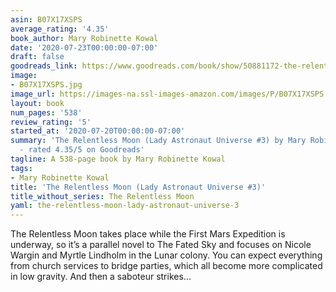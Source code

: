 ```yaml
---
asin: B07X17XSPS
average_rating: '4.35'
book_author: Mary Robinette Kowal
date: '2020-07-23T00:00:00-07:00'
draft: false
goodreads_link: https://www.goodreads.com/book/show/50881172-the-relentless-moon
image:
- B07X17XSPS.jpg
image_url: https://images-na.ssl-images-amazon.com/images/P/B07X17XSPS.01._SCLZZZZZZZ.jpg
layout: book
num_pages: '538'
review_rating: '5'
started_at: '2020-07-20T00:00:00-07:00'
summary: 'The Relentless Moon (Lady Astronaut Universe #3) by Mary Robinette Kowal
  - rated 4.35/5 on Goodreads'
tagline: A 538-page book by Mary Robinette Kowal
tags:
- Mary Robinette Kowal
title: 'The Relentless Moon (Lady Astronaut Universe #3)'
title_without_series: The Relentless Moon
yaml: the-relentless-moon-lady-astronaut-universe-3
---
```


The Relentless Moon takes place while the First Mars Expedition is underway, so it’s a parallel novel to The Fated Sky and focuses on Nicole Wargin and Myrtle Lindholm in the Lunar colony. You can expect everything from church services to bridge parties, which all become more complicated in low gravity. And then a saboteur strikes...